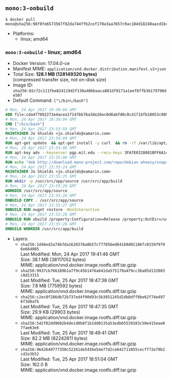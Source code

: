## `mono:3-onbuild`

```console
$ docker pull mono@sha256:98f8fe6573567f82da744ffb2cef170a3aa7657c9ac104d18240aacd1bc8e435
```

-	Platforms:
	-	linux; amd64

### `mono:3-onbuild` - linux; amd64

-	Docker Version: 17.04.0-ce
-	Manifest MIME: `application/vnd.docker.distribution.manifest.v2+json`
-	Total Size: **128.1 MB (128149320 bytes)**  
	(compressed transfer size, not on-disk size)
-	Image ID: `sha256:02cf2c111fbe824119d2f130a40bbaaca881df8171a1eef8ffb36179790de507`
-	Default Command: `["\/bin\/bash"]`

```dockerfile
# Mon, 24 Apr 2017 19:30:04 GMT
ADD file:cda477892272e4acea1f147bb76a3de26ec0d0abfd0c8c4171bfb10053c98985 in / 
# Mon, 24 Apr 2017 19:30:04 GMT
CMD ["/bin/bash"]
# Mon, 24 Apr 2017 23:53:50 GMT
MAINTAINER Jo Shields <jo.shields@xamarin.com>
# Mon, 24 Apr 2017 23:54:04 GMT
RUN apt-get update 	&& apt-get install -y curl 	&& rm -rf /var/lib/apt/lists/*
# Mon, 24 Apr 2017 23:54:06 GMT
RUN apt-key adv --keyserver pgp.mit.edu --recv-keys 3FA7E0328081BFF6A14DA29AA6A19B38D3D831EF
# Mon, 24 Apr 2017 23:55:06 GMT
RUN echo "deb http://download.mono-project.com/repo/debian wheezy/snapshots/3.12.0 main" > /etc/apt/sources.list.d/mono-xamarin.list         && echo "deb http://download.mono-project.com/repo/debian 312-security main" >> /etc/apt/sources.list.d/mono-xamarin.list 	&& apt-get update 	&& apt-get install -y mono-devel ca-certificates-mono fsharp mono-vbnc nuget 	&& rm -rf /var/lib/apt/lists/*
# Mon, 24 Apr 2017 23:55:24 GMT
MAINTAINER Jo Shields <jo.shields@xamarin.com>
# Mon, 24 Apr 2017 23:55:25 GMT
RUN mkdir -p /usr/src/app/source /usr/src/app/build
# Mon, 24 Apr 2017 23:55:26 GMT
WORKDIR /usr/src/app/source
# Mon, 24 Apr 2017 23:55:26 GMT
ONBUILD COPY . /usr/src/app/source
# Mon, 24 Apr 2017 23:55:27 GMT
ONBUILD RUN nuget restore -NonInteractive
# Mon, 24 Apr 2017 23:55:28 GMT
ONBUILD RUN xbuild /property:Configuration=Release /property:OutDir=/usr/src/app/build/
# Mon, 24 Apr 2017 23:55:28 GMT
ONBUILD WORKDIR /usr/src/app/build
```

-	Layers:
	-	`sha256:1d46ed2a74b7da1620376a8b57cf77856ed64160d01186fc015979796e664085`  
		Last Modified: Mon, 24 Apr 2017 19:41:46 GMT  
		Size: 38.1 MB (38117052 bytes)  
		MIME: application/vnd.docker.image.rootfs.diff.tar.gzip
	-	`sha256:9937cb766189b1a7f9c45b1476a641da575179a4f9cc36a85d132083c8d13315`  
		Last Modified: Tue, 25 Apr 2017 18:47:38 GMT  
		Size: 7.8 MB (7759592 bytes)  
		MIME: application/vnd.docker.image.rootfs.diff.tar.gzip
	-	`sha256:c2ec8f286db72b737ed4f90d93c5b3851245d2db8dff8be62f74e4976f3d8afb`  
		Last Modified: Tue, 25 Apr 2017 18:47:35 GMT  
		Size: 29.9 KB (29903 bytes)  
		MIME: application/vnd.docker.image.rootfs.diff.tar.gzip
	-	`sha256:542f82dd9682b4de1d0b8f1b1dd0135a53edb65539183c50e415eae07fae63e6`  
		Last Modified: Tue, 25 Apr 2017 18:49:41 GMT  
		Size: 82.2 MB (82242611 bytes)  
		MIME: application/vnd.docker.image.rootfs.diff.tar.gzip
	-	`sha256:9642649777350c52261de543be54e77d2ce642711055cecff72e79b2cd2e3b52`  
		Last Modified: Tue, 25 Apr 2017 18:51:04 GMT  
		Size: 162.0 B  
		MIME: application/vnd.docker.image.rootfs.diff.tar.gzip
